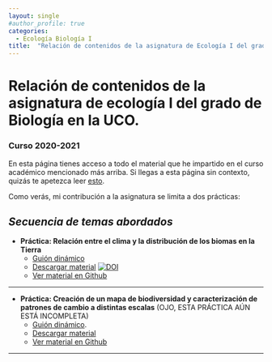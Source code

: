 ```yaml
---
layout: single
#author_profile: true
categories:
  - Ecología Biología I
title:  "Relación de contenidos de la asignatura de Ecología I del grado de Biología en la UCO"
---
```


# Relación de contenidos de la asignatura de **ecología** I del grado de Biología en la UCO.

### Curso 2020-2021
En esta página tienes acceso a todo el material que he impartido en el curso académico mencionado más arriba. Si llegas a esta página sin contexto, quizás te apetezca leer [esto](https://aprendiendo-cosas.github.io/).

Como verás, mi contribución a la asignatura se limita a dos prácticas:

## *Secuencia de temas abordados* 

- **Práctica: Relación entre el clima y la distribución de los biomas en la Tierra** 
  - [Guión dinámico](https://rawcdn.githack.com/aprendiendo-cosas/P_biomas_ecologia_I_biologia/2020-2021/guion_practica_biomas_vs_clima.html) 
  - [Descargar material](https://zenodo.org/record/5649255/files/aprendiendo-cosas/P_biomas_ecologia_I_biologia-2020-2021.zip?download=1) [![DOI](https://zenodo.org/badge/DOI/10.5281/zenodo.5649255.svg)](https://doi.org/10.5281/zenodo.5649255)
  - [Ver material en Github](https://github.com/aprendiendo-cosas/P_biomas_ecologia_I_biologia/tree/2020-2021) 

------

- **Práctica: Creación de un mapa de biodiversidad y caracterización de patrones de cambio a distintas escalas** (OJO, ESTA PRÁCTICA AÚN ESTÁ INCOMPLETA)
  - [Guión dinámico](https://rawcdn.githack.com/aprendiendo-cosas/P_Shannon_ecologia_I_bio). 
  - [Descargar material](https://aprendiendo-cosas.github.io/eco_I_bio_uco/contenidos_ecologia_I_bio_2020-2021.html)
  - [Ver material en Github](https://github.com/aprendiendo-cosas/P_Shannon_ecologia_I_bio/tree/2020-2021)

------

 